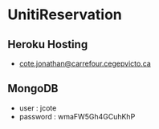 # UnitiReservation

## Heroku Hosting
- cote.jonathan@carrefour.cegepvicto.ca

## MongoDB
- user : jcote
- password : wmaFW5Gh4GCuhKhP
